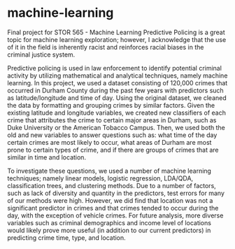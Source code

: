# machine-learning
Final project for STOR 565 - Machine Learning
Predictive Policing is a great topic for machine learning exploration; however, I acknowledge that the use of it in the field is inherently racist and reinforces racial biases in the criminal justice system. 

Predictive policing is used in law enforcement to identify potential criminal activity by utilizing mathematical and analytical techniques, namely machine learning. In this project, we used a dataset consisting of 120,000 crimes that occurred in Durham County during the past few years with predictors such as latitude/longitude and time of day. Using the original dataset, we cleaned the data by formatting and grouping crimes by similar factors. Given the existing latitude and longitude variables, we created new classifiers of each crime that attributes the crime to certain major areas in Durham, such as Duke University or the American Tobacco Campus. Then, we used both the old and new variables to answer questions such as: what time of the day certain crimes are most likely to occur, what areas of Durham are most prone to certain types of crime, and if there are groups of crimes that are similar in time and location. 

To investigate these questions, we used a number of machine learning techniques; namely linear models, logistic regression, LDA/QDA, classification trees, and clustering methods. Due to a number of factors, such as lack of diversity and quantity in the predictors, test errors for many of our methods were high. However, we did find that location was not a significant predictor in crimes and that crimes tended to occur during the day, with the exception of vehicle crimes. For future analysis, more diverse variables such as criminal demographics and income level of locations would likely prove more useful (in addition to our current predictors) in predicting crime time, type, and location.

